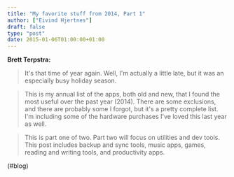 ```yaml
---
title: "My favorite stuff from 2014, Part 1"
author: ["Eivind Hjertnes"]
draft: false
type: "post"
date: 2015-01-06T01:00:00+01:00
---
```


**Brett Terpstra:**

> It's that time of year again. Well, I'm actually a little late, but it
> was an especially busy holiday season.

<!--quoteend-->

> This is my annual list of the apps, both old and new, that I found the
> most useful over the past year (2014). There are some exclusions, and
> there are probably some I forgot, but it's a pretty complete list. I'm
> including some of the hardware purchases I've loved this last year as
> well.

<!--quoteend-->

> This is part one of two. Part two will focus on utilities and dev
> tools. This post includes backup and sync tools, music apps, games,
> reading and writing tools, and productivity apps.

(#blog)
